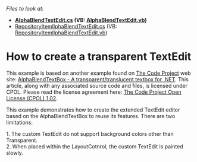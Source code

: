 <!-- default file list -->
*Files to look at*:

* **[AlphaBlendTextEdit.cs](./CS/TransparentEditorExample/AlphaBlendTextEdit/AlphaBlendTextEdit.cs) (VB: [AlphaBlendTextEdit.vb](./VB/TransparentEditorExample/AlphaBlendTextEdit/AlphaBlendTextEdit.vb))**
* [RepositoryItemIlphaBlendTextEdit.cs](./CS/TransparentEditorExample/AlphaBlendTextEdit/RepositoryItemIlphaBlendTextEdit.cs) (VB: [RepositoryItemIlphaBlendTextEdit.vb](./VB/TransparentEditorExample/AlphaBlendTextEdit/RepositoryItemIlphaBlendTextEdit.vb))
<!-- default file list end -->
# How to create a transparent TextEdit


<p>This example is based on another example found on <a href="https://www.codeproject.com/"><u>The Code Project</u></a> web site: <a href="http://www.codeproject.com/KB/edit/alphablendtextbox.aspx"><u>AlphaBlendTextBox - A transparent/translucent textbox for .NET</u></a>.  This article, along with any associated source code and files, is licensed under CPOL. Please read the license agreement here: <a href="http://www.codeproject.com/info/cpol10.aspx"><u>The Code Project Open License (CPOL) 1.02</u></a>. </p><p>This example demonstrates how to create the extended TextEdit editor based on the AlphaBlendTextBox to reuse its features. There are two limitations:</p><p>1. The custom TextEdit do not support background colors other than Transparent.<br />
2. When placed within the LayoutCotnrol, the custom TextEdit is painted slowly. </p>

<br/>


